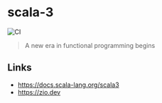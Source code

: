 # scala-3
![CI](https://github.com/butcherless/scala-3/workflows/Scala%20CI/badge.svg)

> A new era in functional programming begins

## Links

- https://docs.scala-lang.org/scala3
- https://zio.dev